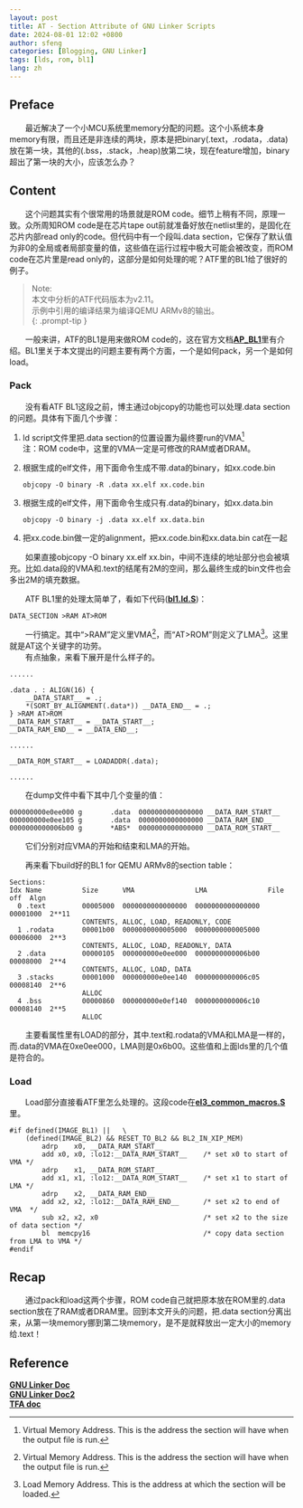 ```yaml
---
layout: post
title: AT - Section Attribute of GNU Linker Scripts
date: 2024-08-01 12:02 +0800
author: sfeng
categories: [Blogging, GNU Linker]
tags: [lds, rom, bl1]
lang: zh
---
```

## Preface
&emsp;&emsp;最近解决了一个小MCU系统里memory分配的问题。这个小系统本身memory有限，而且还是非连续的两块，原本是把binary(.text，.rodata，.data)放在第一块，其他的(.bss，.stack，.heap)放第二块，现在feature增加，binary超出了第一块的大小，应该怎么办？

## Content
&emsp;&emsp;这个问题其实有个很常用的场景就是ROM code。细节上稍有不同，原理一致。众所周知ROM code是在芯片tape out前就准备好放在netlist里的，是固化在芯片内部read only的code。但代码中有一个段叫.data section，它保存了默认值为非0的全局或者局部变量的值，这些值在运行过程中极大可能会被改变，而ROM code在芯片里是read only的，这部分是如何处理的呢？ATF里的BL1给了很好的例子。  

> Note:  
>     本文中分析的ATF代码版本为v2.11。  
>     示例中引用的编译结果为编译QEMU ARMv8的输出。  
{: .prompt-tip }

&emsp;&emsp;一般来讲，ATF的BL1是用来做ROM code的，这在官方文档[**AP_BL1**](https://trustedfirmware-a.readthedocs.io/en/latest/getting_started/image-terminology.html#ap-boot-rom-ap-bl1)里有介绍。BL1里关于本文提出的问题主要有两个方面，一个是如何pack，另一个是如何load。  

### Pack

&emsp;&emsp;没有看ATF BL1这段之前，博主通过objcopy的功能也可以处理.data section的问题。具体有下面几个步骤：  
1. ld script文件里把.data section的位置设置为最终要run的VMA[^VMA]  
   注：ROM code中，这里的VMA一定是可修改的RAM或者DRAM。  
2. 根据生成的elf文件，用下面命令生成不带.data的binary，如xx.code.bin  
   
   ```shell
   objcopy -O binary -R .data xx.elf xx.code.bin
   ```

3. 根据生成的elf文件，用下面命令生成只有.data的binary，如xx.data.bin  
   
   ```shell
   objcopy -O binary -j .data xx.elf xx.data.bin
   ```

4. 把xx.code.bin做一定的alignment，把xx.code.bin和xx.data.bin cat在一起  
   
&emsp;&emsp;如果直接objcopy -O binary xx.elf xx.bin，中间不连续的地址部分也会被填充。比如.data段的VMA和.text的结尾有2M的空间，那么最终生成的bin文件也会多出2M的填充数据。  

&emsp;&emsp;ATF BL1里的处理太简单了，看如下代码([**bl1.ld.S**](https://github.com/TrustedFirmware-A/trusted-firmware-a/blob/v2.11/bl1/bl1.ld.S#L121))：  

```shell
DATA_SECTION >RAM AT>ROM
```

&emsp;&emsp;一行搞定。其中“>RAM”定义里VMA[^VMA]，而“AT>ROM”则定义了LMA[^LMA]。这里就是AT这个关键字的功劳。  
&emsp;&emsp;有点抽象，来看下展开是什么样子的。  

```
......

.data . : ALIGN(16) {
    __DATA_START__ = .;
    *(SORT_BY_ALIGNMENT(.data*)) __DATA_END__ = .; 
} >RAM AT>ROM
__DATA_RAM_START__ = __DATA_START__;
__DATA_RAM_END__ = __DATA_END__;

......

__DATA_ROM_START__ = LOADADDR(.data);

......
```
&emsp;&emsp;在dump文件中看下其中几个变量的值：  

```
000000000e0ee000 g       .data  0000000000000000 __DATA_RAM_START__
000000000e0ee105 g       .data  0000000000000000 __DATA_RAM_END__
0000000000006b00 g       *ABS*  0000000000000000 __DATA_ROM_START__
```

&emsp;&emsp;它们分别对应VMA的开始和结束和LMA的开始。  

&emsp;&emsp;再来看下build好的BL1 for QEMU ARMv8的section table：  

```
Sections:
Idx Name          Size      VMA               LMA               File off  Algn
  0 .text         00005000  0000000000000000  0000000000000000  00001000  2**11
                  CONTENTS, ALLOC, LOAD, READONLY, CODE
  1 .rodata       00001b00  0000000000005000  0000000000005000  00006000  2**3
                  CONTENTS, ALLOC, LOAD, READONLY, DATA
  2 .data         00000105  000000000e0ee000  0000000000006b00  00008000  2**4
                  CONTENTS, ALLOC, LOAD, DATA
  3 .stacks       00001000  000000000e0ee140  0000000000006c05  00008140  2**6
                  ALLOC
  4 .bss          00000860  000000000e0ef140  0000000000006c10  00008140  2**5
                  ALLOC
```

&emsp;&emsp;主要看属性里有LOAD的部分，其中.text和.rodata的VMA和LMA是一样的，而.data的VMA在0xe0ee000，LMA则是0x6b00。这些值和上面lds里的几个值是符合的。  

### Load

&emsp;&emsp;Load部分直接看ATF里怎么处理的。这段code在[**el3_common_macros.S**](https://github.com/TrustedFirmware-A/trusted-firmware-a/blob/v2.11/include/arch/aarch64/el3_common_macros.S#L388)里。  

```shell
#if defined(IMAGE_BL1) ||	\
	(defined(IMAGE_BL2) && RESET_TO_BL2 && BL2_IN_XIP_MEM)
		adrp	x0, __DATA_RAM_START__
		add	x0, x0, :lo12:__DATA_RAM_START__    /* set x0 to start of VMA */
		adrp	x1, __DATA_ROM_START__
		add	x1, x1, :lo12:__DATA_ROM_START__    /* set x1 to start of LMA */
		adrp	x2, __DATA_RAM_END__
		add	x2, x2, :lo12:__DATA_RAM_END__      /* set x2 to end of VMA  */
		sub	x2, x2, x0                          /* set x2 to the size of data section */
		bl	memcpy16                            /* copy data section from LMA to VMA */
#endif
```

## Recap
&emsp;&emsp;通过pack和load这两个步骤，ROM code自己就把原本放在ROM里的.data section放在了RAM或者DRAM里。回到本文开头的问题，把.data section分离出来，从第一块memory挪到第二块memory，是不是就释放出一定大小的memory给.text！  

## Reference
[**GNU Linker Doc**](https://ftp.gnu.org/old-gnu/Manuals/ld-2.9.1/html_chapter/ld_toc.html)  
[**GNU Linker Doc2**](https://sourceware.org/binutils/docs/ld/index.html#SEC_Contents)  
[**TFA doc**](https://trustedfirmware-a.readthedocs.io/en/latest/index.html)  


[^VMA]: Virtual Memory Address.  This is the address the section will have when the output file is run.  
[^LMA]: Load Memory Address. This is the address at which the section will be loaded.  